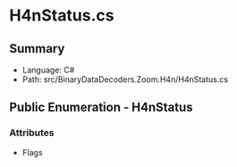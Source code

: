 ﻿# H4nStatus.cs

## Summary

* Language: C#
* Path: src/BinaryDataDecoders.Zoom.H4n/H4nStatus.cs

## Public Enumeration - H4nStatus

### Attributes

 - Flags

